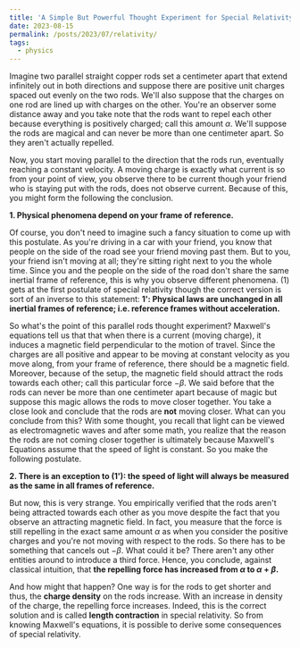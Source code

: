 ```yaml
---
title: 'A Simple But Powerful Thought Experiment for Special Relativity'
date: 2023-08-15
permalink: /posts/2023/07/relativity/
tags:
  - physics
---
```


Imagine two parallel straight copper rods set a centimeter apart that extend infinitely out in both directions and suppose there are positive unit charges spaced out evenly on the two rods. We'll also suppose that the charges on one rod are lined up with charges on the other. You're an observer some distance away and you take note that the rods want to repel each other because everything is positively charged; call this amount $\alpha$. We'll suppose the rods are magical and can never be more than one centimeter apart. So they aren't actually repelled.

Now, you start moving parallel to the direction that the rods run, eventually reaching a constant velocity. A moving charge is exactly what current is so from your point of view, you observe there to be current though your friend who is staying put with the rods, does not observe current. Because of this, you might form the following the conclusion.

**1. Physical phenomena depend on your frame of reference.**

Of course, you don't need to imagine such a fancy situation to come up with this postulate. As you're driving in a car with your friend, you know that people on the side of the road see your friend moving past them. But to you, your friend isn't moving at all; they're sitting right next to you the whole time. Since you and the people on the side of the road don't share the same inertial frame of reference, this is why you observe different phenomena. (1) gets at the first postulate of special relativity though the correct version is sort of an inverse to this statement: **1': Physical laws are unchanged in all inertial frames of reference; i.e. reference frames without acceleration.**

So what's the point of this parallel rods thought experiment? Maxwell's equations tell us that that when there is a current (moving charge), it induces a magnetic field perpendicular to the motion of travel. Since the charges are all positive and appear to be moving at constant velocity as you move along, from your frame of reference, there should be a magnetic field. Moreover, because of the setup, the magnetic field should attract the rods towards each other; call this particular force $-\beta$. We said before that the rods can never be more than one centimeter apart because of magic but suppose this magic allows the rods to move closer together. You take a close look and conclude that the rods are **not** moving closer. What can you conclude from this? With some thought, you recall that light can be viewed as electromagnetic waves and after some math, you realize that the reason the rods are not coming closer together is ultimately because Maxwell's Equations assume that the speed of light is constant. So you make the following postulate.

**2. There is an exception to (1'): the speed of light will always be measured as the same in all frames of reference.**

But now, this is very strange. You empirically verified that the rods aren't being attracted towards each other as you move despite the fact that you observe an attracting magnetic field. In fact, you measure that the force is still repelling in the exact same amount $\alpha$ as when you consider the positive charges and you're not moving with respect to the rods. So there has to be something that cancels out $-\beta$. What could it be? There aren't any other entities around to introduce a third force. Hence, you conclude, against classical intuition, that **the repelling force has increased from $\alpha$ to $\alpha+\beta$.**

And how might that happen? One way is for the rods to get shorter and thus, the **charge density** on the rods increase. With an increase in density of the charge, the repelling force increases. Indeed, this is the correct solution and is called **length contraction** in special relativity. So from knowing Maxwell's equations, it is possible to derive some consequences of special relativity.
